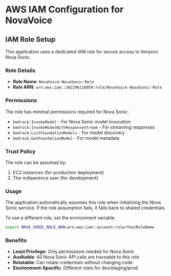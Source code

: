# AWS IAM Configuration for NovaVoice

## IAM Role Setup

This application uses a dedicated IAM role for secure access to Amazon Nova Sonic.

### Role Details
- **Role Name**: `NovaVoice-NovaSonic-Role`
- **Role ARN**: `arn:aws:iam::302296110959:role/NovaVoice-NovaSonic-Role`

### Permissions
The role has minimal permissions required for Nova Sonic:
- `bedrock:InvokeModel` - For Nova Sonic model invocation
- `bedrock:InvokeModelWithResponseStream` - For streaming responses
- `bedrock:ListFoundationModels` - For model discovery
- `bedrock:GetFoundationModel` - For model metadata

### Trust Policy
The role can be assumed by:
1. EC2 instances (for production deployment)
2. The mdlawrence user (for development)

### Usage
The application automatically assumes this role when initializing the Nova Sonic service. 
If the role assumption fails, it falls back to shared credentials.

To use a different role, set the environment variable:
```bash
export NOVA_SONIC_ROLE_ARN=arn:aws:iam::account:role/YourRoleName
```

### Benefits
- **Least Privilege**: Only permissions needed for Nova Sonic
- **Auditable**: All Nova Sonic API calls are traceable to this role
- **Rotatable**: Can rotate credentials without changing code
- **Environment-Specific**: Different roles for dev/staging/prod